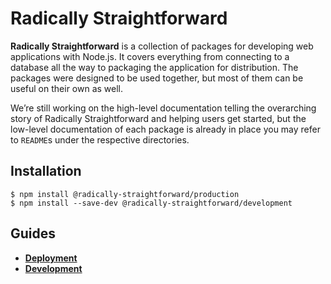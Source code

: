# Radically Straightforward

**Radically Straightforward** is a collection of packages for developing web applications with Node.js. It covers everything from connecting to a database all the way to packaging the application for distribution. The packages were designed to be used together, but most of them can be useful on their own as well.

We’re still working on the high-level documentation telling the overarching story of Radically Straightforward and helping users get started, but the low-level documentation of each package is already in place you may refer to `README`s under the respective directories.

## Installation

```console
$ npm install @radically-straightforward/production
$ npm install --save-dev @radically-straightforward/development
```

## Guides

- **[Deployment](https://github.com/radically-straightforward/radically-straightforward/blob/main/guides/deployment.md)**
- **[Development](https://github.com/radically-straightforward/radically-straightforward/blob/main/guides/development.md)**
